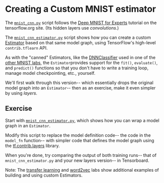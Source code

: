 
# Creating a Custom MNIST estimator

The [`mnist_cnn.py`](mnist_cnn.py) script follows the [Deep MNIST for Experts](https://www.tensorflow.org/versions/r0.11/tutorials/mnist/pros/index.html#deep-mnist-for-experts) tutorial on the tensorflow.org site.
(Its hidden layers use *convolutions*.)

The [`mnist_cnn_estimator.py`](mnist_cnn_estimator.py) script shows how you can create a custom [Estimator](https://www.tensorflow.org/versions/r0.11/api_docs/python/contrib.learn.html#Estimator) based on that same model graph, using TensorFlow's high-level `contrib.tflearn` API. 

As with the "canned" Estimators, like the [DNNClassifier](https://www.tensorflow.org/versions/r0.11/api_docs/python/contrib.learn.html#DNNClassifier) used in one of the [other MNIST labs](../02_README_mnist_tflearn.md), the `Estimator`provides support for the `fit()`, `evaluate()`, and `predict()` functions so that you don't have to write a training loop, manage model checkpointing, etc., yourself.

We'll first walk through this version-- which essentially drops the original model graph into an `Estimator`-- then as an exercise, make it even simpler by using *layers*.

## Exercise

Start with [`mnist_cnn_estimator.py`](mnist_cnn_estimator.py), which shows how you can wrap a model
graph in an `Estimator`.

Modify this script to replace the model definition code-- the code in the `model_fn` function-- with simpler code that defines the model graph using the [tf.contrib.layers](https://www.tensorflow.org/versions/r0.11/api_docs/python/contrib.layers.html#layers-contrib) library.

When you're done, try comparing the output of both training runs-- that of `mnist_cnn_estimator.py` and your new layers version-- in Tensorboard.



Note: The [transfer learning](../../transfer_learning/README.md) and [word2vec](../../word2vec/README.md) labs show additional examples of building and using custom Estimators.
